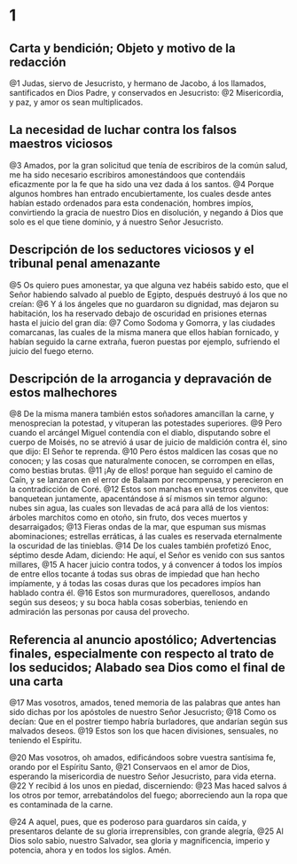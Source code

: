 # 1 
## Carta y bendición; Objeto y motivo de la redacción
@1 Judas, siervo de Jesucristo, y hermano de Jacobo, á los llamados, santificados en Dios Padre, y conservados en Jesucristo: @2 Misericordia, y paz, y amor os sean multiplicados.

## La necesidad de luchar contra los falsos maestros viciosos
@3 Amados, por la gran solicitud que tenía de escribiros de la común salud, me ha sido necesario escribiros amonestándoos que contendáis eficazmente por la fe que ha sido una vez dada á los santos. @4 Porque algunos hombres han entrado encubiertamente, los cuales desde antes habían estado ordenados para esta condenación, hombres impíos, convirtiendo la gracia de nuestro Dios en disolución, y negando á Dios que solo es el que tiene dominio, y á nuestro Señor Jesucristo.

## Descripción de los seductores viciosos y el tribunal penal amenazante
@5 Os quiero pues amonestar, ya que alguna vez habéis sabido esto, que el Señor habiendo salvado al pueblo de Egipto, después destruyó á los que no creían: @6 Y á los ángeles que no guardaron su dignidad, mas dejaron su habitación, los ha reservado debajo de oscuridad en prisiones eternas hasta el juicio del gran día: @7 Como Sodoma y Gomorra, y las ciudades comarcanas, las cuales de la misma manera que ellos habían fornicado, y habían seguido la carne extraña, fueron puestas por ejemplo, sufriendo el juicio del fuego eterno.

## Descripción de la arrogancia y depravación de estos malhechores
@8 De la misma manera también estos soñadores amancillan la carne, y menosprecian la potestad, y vituperan las potestades superiores. @9 Pero cuando el arcángel Miguel contendía con el diablo, disputando sobre el cuerpo de Moisés, no se atrevió á usar de juicio de maldición contra él, sino que dijo: El Señor te reprenda. @10 Pero éstos maldicen las cosas que no conocen; y las cosas que naturalmente conocen, se corrompen en ellas, como bestias brutas. @11 ¡Ay de ellos! porque han seguido el camino de Caín, y se lanzaron en el error de Balaam por recompensa, y perecieron en la contradicción de Coré. @12 Estos son manchas en vuestros convites, que banquetean juntamente, apacentándose á sí mismos sin temor alguno: nubes sin agua, las cuales son llevadas de acá para allá de los vientos: árboles marchitos como en otoño, sin fruto, dos veces muertos y desarraigados; @13 Fieras ondas de la mar, que espuman sus mismas abominaciones; estrellas erráticas, á las cuales es reservada eternalmente la oscuridad de las tinieblas. @14 De los cuales también profetizó Enoc, séptimo desde Adam, diciendo: He aquí, el Señor es venido con sus santos millares, @15 A hacer juicio contra todos, y á convencer á todos los impíos de entre ellos tocante á todas sus obras de impiedad que han hecho impíamente, y á todas las cosas duras que los pecadores impíos han hablado contra él. @16 Estos son murmuradores, querellosos, andando según sus deseos; y su boca habla cosas soberbias, teniendo en admiración las personas por causa del provecho.

## Referencia al anuncio apostólico; Advertencias finales, especialmente con respecto al trato de los seducidos; Alabado sea Dios como el final de una carta
@17 Mas vosotros, amados, tened memoria de las palabras que antes han sido dichas por los apóstoles de nuestro Señor Jesucristo; @18 Como os decían: Que en el postrer tiempo habría burladores, que andarían según sus malvados deseos. @19 Estos son los que hacen divisiones, sensuales, no teniendo el Espíritu.

@20 Mas vosotros, oh amados, edificándoos sobre vuestra santísima fe, orando por el Espíritu Santo, @21 Conservaos en el amor de Dios, esperando la misericordia de nuestro Señor Jesucristo, para vida eterna. @22 Y recibid á los unos en piedad, discerniendo: @23 Mas haced salvos á los otros por temor, arrebatándolos del fuego; aborreciendo aun la ropa que es contaminada de la carne.

@24 A aquel, pues, que es poderoso para guardaros sin caída, y presentaros delante de su gloria irreprensibles, con grande alegría, @25 Al Dios solo sabio, nuestro Salvador, sea gloria y magnificencia, imperio y potencia, ahora y en todos los siglos. Amén. 